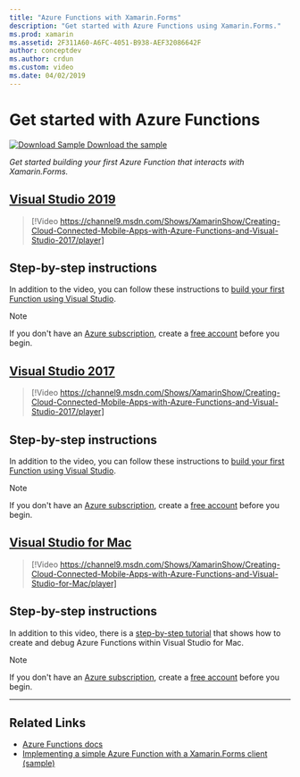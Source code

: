 ```yaml
---
title: "Azure Functions with Xamarin.Forms"
description: "Get started with Azure Functions using Xamarin.Forms."
ms.prod: xamarin
ms.assetid: 2F311A60-A6FC-4051-B938-AEF32086642F
author: conceptdev
ms.author: crdun
ms.custom: video
ms.date: 04/02/2019
---
```

# Get started with Azure Functions

[![Download Sample](~/media/shared/download.png) Download the sample](https://azure.microsoft.com/resources/samples/functions-xamarin-getting-started/)

_Get started building your first Azure Function that interacts with Xamarin.Forms._

## [Visual Studio 2019](#tab/windows)

> [!Video https://channel9.msdn.com/Shows/XamarinShow/Creating-Cloud-Connected-Mobile-Apps-with-Azure-Functions-and-Visual-Studio-2017/player]

## Step-by-step instructions

In addition to the video, you can follow these instructions to [build your first Function using Visual Studio](https://docs.microsoft.com/azure/azure-functions/functions-create-your-first-function-visual-studio).

> [!NOTE]
> If you don't have an [Azure subscription](/azure/guides/developer/azure-developer-guide#understanding-accounts-subscriptions-and-billing), create a [free account](https://aka.ms/azfree-docs-mobileapps) before you begin.

## [Visual Studio 2017](#tab/win-vs2017)

> [!Video https://channel9.msdn.com/Shows/XamarinShow/Creating-Cloud-Connected-Mobile-Apps-with-Azure-Functions-and-Visual-Studio-2017/player]

## Step-by-step instructions

In addition to the video, you can follow these instructions to [build your first Function using Visual Studio](https://docs.microsoft.com/azure/azure-functions/functions-create-your-first-function-visual-studio).

> [!NOTE]
> If you don't have an [Azure subscription](/azure/guides/developer/azure-developer-guide#understanding-accounts-subscriptions-and-billing), create a [free account](https://aka.ms/azfree-docs-mobileapps) before you begin.

## [Visual Studio for Mac](#tab/macos)

> [!Video https://channel9.msdn.com/Shows/XamarinShow/Creating-Cloud-Connected-Mobile-Apps-with-Azure-Functions-and-Visual-Studio-for-Mac/player]

## Step-by-step instructions

In addition to this video, there is a [step-by-step tutorial](https://docs.microsoft.com/visualstudio/mac/azure-functions-lab)
that shows how to create and debug Azure Functions within Visual Studio for Mac.

> [!NOTE]
> If you don't have an [Azure subscription](/azure/guides/developer/azure-developer-guide#understanding-accounts-subscriptions-and-billing), create a [free account](https://aka.ms/azfree-docs-mobileapps) before you begin.

-----

## Related Links

- [Azure Functions docs](https://docs.microsoft.com/azure/azure-functions/)
- [Implementing a simple Azure Function with a Xamarin.Forms client (sample)](https://azure.microsoft.com/resources/samples/functions-xamarin-getting-started/)
